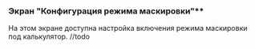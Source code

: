 ### Экран "Конфигурация режима маскировки"**

На этом экране доступна настройка включения режима маскировки под калькулятор. //todo